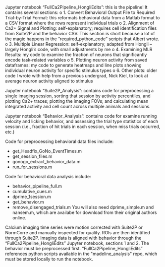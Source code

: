 Jupyter notebook “FullCa2Pipeline_HongliEdits”: this is the pipeline! It contains several sections:
o	1. Convert Behavioral Output File to Required Trial-by-Trial Format: this reformats behavioral data from a Matlab format to a CSV format where the rows represent individual trials
o	2. Alignment of Ca2+ Signal and Plotting: self-explanatory; requires cell identification files from Suite2P and the behavior CSV. This section is short because a lot of the magic happens in the “required_python_code” scripts that Albert wrote.
o	3. Multiple Linear Regression: self-explanatory; adapted from Hongli – largely Hongli’s code, with small adjustments by me
o	4. Examining MLR Results: my code to examine the fraction of neurons that significantly encode task-related variables
o	5. Plotting neuron activity from saved dataframes: my code to generate heatmaps and line plots showing individual neuron activity for specific stimulus types
o	6. Other plots: older code I wrote with help from a previous undergrad, Nick Kiel, to look at average neuron activity aligned to stimulus

Jupyter notebook “Suite2P_Analysis”:  contains code for preprocessing a single imaging session, sorting that session by activity percentiles, and plotting Ca2+ traces; plotting the imaging FOVs; and calculating mean integrated activity and cell count across multiple animals and sessions.

Jupyter notebook “Behavior_Analysis”: contains code for examine running velocity and licking behavior, and assessing the trial type statistics of each session (i.e., fraction of hit trials in each session, when miss trials occurred, etc.)

Code for preprocessing behavioral data files include:
- get_Headfix_GoNo_EventTimes.m
- get_session_files.m
- gonogo_extract_behavior_data.m
- run_for_sessions.m

Code for behavioral data analysis include:
- behavior_pipeline_full.m
- cumulative_cues.m
- dprime_1session.m
- get_behavior.m
- remove_disengaged_trials.m
You will also need dprime_simple.m and nansem.m, which are availabe for download from their original authors online.


Calcium imaging time series were motion corrected with Suite2P or NormCorre and manually inspected for quality. ROIs are then identified through Suite2P.	Imaging data is aligned with behavior through the “FullCa2Pipeline_HongliEdits” Jupyter notebook, sections 1 and 2. The behavior must be preprocessed first. “FullCa2Pipeline_HongliEdits” references python scripts available in the "madeline_analysis" repo, which must be stored locally to run the notebook.

